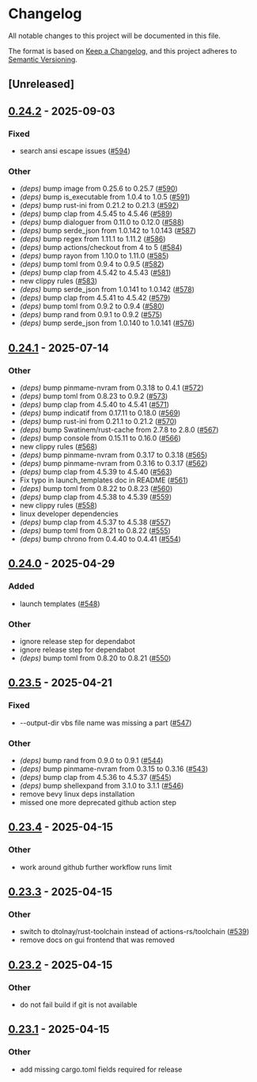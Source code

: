 # Changelog

All notable changes to this project will be documented in this file.

The format is based on [Keep a Changelog](https://keepachangelog.com/en/1.0.0/),
and this project adheres to [Semantic Versioning](https://semver.org/spec/v2.0.0.html).

## [Unreleased]

## [0.24.2](https://github.com/francisdb/vpxtool/compare/v0.24.1...v0.24.2) - 2025-09-03

### Fixed

- search ansi escape issues ([#594](https://github.com/francisdb/vpxtool/pull/594))

### Other

- *(deps)* bump image from 0.25.6 to 0.25.7 ([#590](https://github.com/francisdb/vpxtool/pull/590))
- *(deps)* bump is_executable from 1.0.4 to 1.0.5 ([#591](https://github.com/francisdb/vpxtool/pull/591))
- *(deps)* bump rust-ini from 0.21.2 to 0.21.3 ([#592](https://github.com/francisdb/vpxtool/pull/592))
- *(deps)* bump clap from 4.5.45 to 4.5.46 ([#589](https://github.com/francisdb/vpxtool/pull/589))
- *(deps)* bump dialoguer from 0.11.0 to 0.12.0 ([#588](https://github.com/francisdb/vpxtool/pull/588))
- *(deps)* bump serde_json from 1.0.142 to 1.0.143 ([#587](https://github.com/francisdb/vpxtool/pull/587))
- *(deps)* bump regex from 1.11.1 to 1.11.2 ([#586](https://github.com/francisdb/vpxtool/pull/586))
- *(deps)* bump actions/checkout from 4 to 5 ([#584](https://github.com/francisdb/vpxtool/pull/584))
- *(deps)* bump rayon from 1.10.0 to 1.11.0 ([#585](https://github.com/francisdb/vpxtool/pull/585))
- *(deps)* bump toml from 0.9.4 to 0.9.5 ([#582](https://github.com/francisdb/vpxtool/pull/582))
- *(deps)* bump clap from 4.5.42 to 4.5.43 ([#581](https://github.com/francisdb/vpxtool/pull/581))
- new clippy rules ([#583](https://github.com/francisdb/vpxtool/pull/583))
- *(deps)* bump serde_json from 1.0.141 to 1.0.142 ([#578](https://github.com/francisdb/vpxtool/pull/578))
- *(deps)* bump clap from 4.5.41 to 4.5.42 ([#579](https://github.com/francisdb/vpxtool/pull/579))
- *(deps)* bump toml from 0.9.2 to 0.9.4 ([#580](https://github.com/francisdb/vpxtool/pull/580))
- *(deps)* bump rand from 0.9.1 to 0.9.2 ([#575](https://github.com/francisdb/vpxtool/pull/575))
- *(deps)* bump serde_json from 1.0.140 to 1.0.141 ([#576](https://github.com/francisdb/vpxtool/pull/576))

## [0.24.1](https://github.com/francisdb/vpxtool/compare/v0.24.0...v0.24.1) - 2025-07-14

### Other

- *(deps)* bump pinmame-nvram from 0.3.18 to 0.4.1 ([#572](https://github.com/francisdb/vpxtool/pull/572))
- *(deps)* bump toml from 0.8.23 to 0.9.2 ([#573](https://github.com/francisdb/vpxtool/pull/573))
- *(deps)* bump clap from 4.5.40 to 4.5.41 ([#571](https://github.com/francisdb/vpxtool/pull/571))
- *(deps)* bump indicatif from 0.17.11 to 0.18.0 ([#569](https://github.com/francisdb/vpxtool/pull/569))
- *(deps)* bump rust-ini from 0.21.1 to 0.21.2 ([#570](https://github.com/francisdb/vpxtool/pull/570))
- *(deps)* bump Swatinem/rust-cache from 2.7.8 to 2.8.0 ([#567](https://github.com/francisdb/vpxtool/pull/567))
- *(deps)* bump console from 0.15.11 to 0.16.0 ([#566](https://github.com/francisdb/vpxtool/pull/566))
- new clippy rules ([#568](https://github.com/francisdb/vpxtool/pull/568))
- *(deps)* bump pinmame-nvram from 0.3.17 to 0.3.18 ([#565](https://github.com/francisdb/vpxtool/pull/565))
- *(deps)* bump pinmame-nvram from 0.3.16 to 0.3.17 ([#562](https://github.com/francisdb/vpxtool/pull/562))
- *(deps)* bump clap from 4.5.39 to 4.5.40 ([#563](https://github.com/francisdb/vpxtool/pull/563))
- Fix typo in launch_templates doc in README ([#561](https://github.com/francisdb/vpxtool/pull/561))
- *(deps)* bump toml from 0.8.22 to 0.8.23 ([#560](https://github.com/francisdb/vpxtool/pull/560))
- *(deps)* bump clap from 4.5.38 to 4.5.39 ([#559](https://github.com/francisdb/vpxtool/pull/559))
- new clippy rules ([#558](https://github.com/francisdb/vpxtool/pull/558))
- linux developer dependencies
- *(deps)* bump clap from 4.5.37 to 4.5.38 ([#557](https://github.com/francisdb/vpxtool/pull/557))
- *(deps)* bump toml from 0.8.21 to 0.8.22 ([#555](https://github.com/francisdb/vpxtool/pull/555))
- *(deps)* bump chrono from 0.4.40 to 0.4.41 ([#554](https://github.com/francisdb/vpxtool/pull/554))

## [0.24.0](https://github.com/francisdb/vpxtool/compare/v0.23.5...v0.24.0) - 2025-04-29

### Added

- launch templates ([#548](https://github.com/francisdb/vpxtool/pull/548))

### Other

- ignore release step for dependabot
- ignore release step for dependabot
- *(deps)* bump toml from 0.8.20 to 0.8.21 ([#550](https://github.com/francisdb/vpxtool/pull/550))

## [0.23.5](https://github.com/francisdb/vpxtool/compare/v0.23.4...v0.23.5) - 2025-04-21

### Fixed

- --output-dir vbs file name was missing a part ([#547](https://github.com/francisdb/vpxtool/pull/547))

### Other

- *(deps)* bump rand from 0.9.0 to 0.9.1 ([#544](https://github.com/francisdb/vpxtool/pull/544))
- *(deps)* bump pinmame-nvram from 0.3.15 to 0.3.16 ([#543](https://github.com/francisdb/vpxtool/pull/543))
- *(deps)* bump clap from 4.5.36 to 4.5.37 ([#545](https://github.com/francisdb/vpxtool/pull/545))
- *(deps)* bump shellexpand from 3.1.0 to 3.1.1 ([#546](https://github.com/francisdb/vpxtool/pull/546))
- remove bevy linux deps installation
- missed one more deprecated github action step

## [0.23.4](https://github.com/francisdb/vpxtool/compare/v0.23.3...v0.23.4) - 2025-04-15

### Other

- work around github further workflow runs limit

## [0.23.3](https://github.com/francisdb/vpxtool/compare/v0.23.2...v0.23.3) - 2025-04-15

### Other

- switch to dtolnay/rust-toolchain instead of actions-rs/toolchain ([#539](https://github.com/francisdb/vpxtool/pull/539))
- remove docs on gui frontend that was removed

## [0.23.2](https://github.com/francisdb/vpxtool/compare/v0.23.1...v0.23.2) - 2025-04-15

### Other

- do not fail build if git is not available

## [0.23.1](https://github.com/francisdb/vpxtool/compare/v0.23.0...v0.23.1) - 2025-04-15

### Other

- add missing cargo.toml fields required for release
